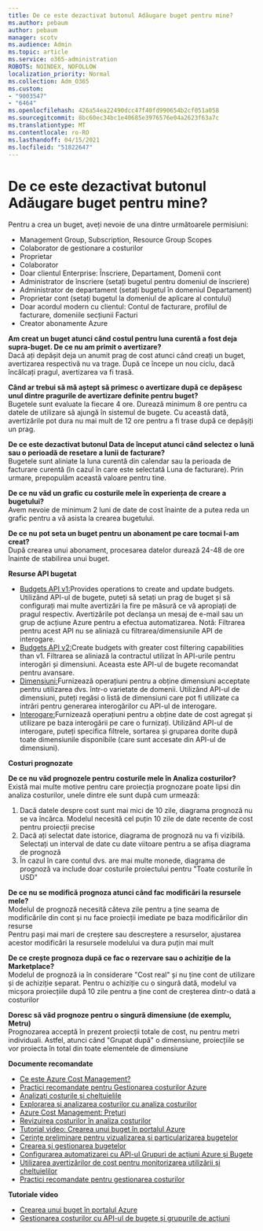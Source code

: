 ```yaml
---
title: De ce este dezactivat butonul Adăugare buget pentru mine?
ms.author: pebaum
author: pebaum
manager: scotv
ms.audience: Admin
ms.topic: article
ms.service: o365-administration
ROBOTS: NOINDEX, NOFOLLOW
localization_priority: Normal
ms.collection: Adm_O365
ms.custom:
- "9003547"
- "6464"
ms.openlocfilehash: 426a54ea22490dcc47f40fd990654b2cf051a058
ms.sourcegitcommit: 8bc60ec34bc1e40685e3976576e04a2623f63a7c
ms.translationtype: MT
ms.contentlocale: ro-RO
ms.lasthandoff: 04/15/2021
ms.locfileid: "51822647"
---
```

# <a name="why-is-the-add-budget-button-disabled-for-me"></a>De ce este dezactivat butonul Adăugare buget pentru mine?

Pentru a crea un buget, aveți nevoie de una dintre următoarele permisiuni:

- Management Group, Subscription, Resource Group Scopes
- Colaborator de gestionare a costurilor
- Proprietar
- Colaborator
- Doar clientul Enterprise: Înscriere, Departament, Domenii cont
- Administrator de înscriere (setați bugetul pentru domeniul de înscriere)
- Administrator de departament (setați bugetul în domeniul Departament)
- Proprietar cont (setați bugetul la domeniul de aplicare al contului)
- Doar acordul modern cu clientul: Contul de facturare, profilul de facturare, domeniile secțiunii Facturi
- Creator abonamente Azure

**Am creat un buget atunci când costul pentru luna curentă a fost deja supra-buget. De ce nu am primit o avertizare?**  
Dacă ați depășit deja un anumit prag de cost atunci când creați un buget, avertizarea respectivă nu va trage. După ce începe un nou ciclu, dacă încălcați pragul, avertizarea va fi trasă.

**Când ar trebui să mă aștept să primesc o avertizare după ce depășesc unul dintre pragurile de avertizare definite pentru buget?**  
Bugetele sunt evaluate la fiecare 4 ore. Durează minimum 8 ore pentru ca datele de utilizare să ajungă în sistemul de bugete. Cu această dată, avertizările pot dura nu mai mult de 12 ore pentru a fi trase după ce depășiți un prag.

**De ce este dezactivat butonul Data de început atunci când selectez o lună sau o perioadă de resetare a lunii de facturare?**  
Bugetele sunt aliniate la luna curentă din calendar sau la perioada de facturare curentă (în cazul în care este selectată Luna de facturare). Prin urmare, prepopulăm această valoare pentru tine.

**De ce nu văd un grafic cu costurile mele în experiența de creare a bugetului?**  
Avem nevoie de minimum 2 luni de date de cost înainte de a putea reda un grafic pentru a vă asista la crearea bugetului.

**De ce nu pot seta un buget pentru un abonament pe care tocmai l-am creat?**  
După crearea unui abonament, procesarea datelor durează 24-48 de ore înainte de stabilirea unui buget.

**Resurse API bugetat**

- [Budgets API v1:](https://docs.microsoft.com/rest/api/consumption/budgets?WT.mc_id=Portal-Microsoft_Azure_Support)Provides operations to create and update budgets. Utilizând API-ul de bugete, puteți să setați un prag de buget și să configurați mai multe avertizări la fire pe măsură ce vă apropiați de pragul respectiv. Avertizările pot declanșa un mesaj de e-mail sau un grup de acțiune Azure pentru a efectua automatizarea. Notă: Filtrarea pentru acest API nu se aliniază cu filtrarea/dimensiunile API de interogare.
- [Budgets API v2:](https://github.com/Azure/azure-rest-api-specs/blob/master/specification/cost-management/resource-manager/Microsoft.CostManagement/preview/2019-04-01-preview/examples/CreateOrUpdateBudget.json)Create budgets with greater cost filtering capabilities than v1. Filtrarea se aliniază la contractul utilizat în API-urile pentru interogări și dimensiuni. Aceasta este API-ul de bugete recomandat pentru avansare.
- [Dimensiuni:](https://docs.microsoft.com/rest/api/cost-management/dimensions?WT.mc_id=Portal-Microsoft_Azure_Support)Furnizează operațiuni pentru a obține dimensiuni acceptate pentru utilizarea dvs. într-o varietate de domenii. Utilizând API-ul de dimensiuni, puteți regăsi o listă de dimensiuni care pot fi utilizate ca intrări pentru generarea interogărilor cu API-ul de interogare.
- [Interogare:](https://docs.microsoft.com/rest/api/cost-management/query?WT.mc_id=Portal-Microsoft_Azure_Support)Furnizează operațiuni pentru a obține date de cost agregat și utilizare pe baza interogării pe care o furnizați. Utilizând API-ul de interogare, puteți specifica filtrele, sortarea și gruparea dorite după toate dimensiunile disponibile (care sunt accesate din API-ul de dimensiuni).

**Costuri prognozate**

**De ce nu văd prognozele pentru costurile mele în Analiza costurilor?**  
Există mai multe motive pentru care proiecția prognozare poate lipsi din analiza costurilor, unele dintre ele sunt după cum urmează:

1. Dacă datele despre cost sunt mai mici de 10 zile, diagrama prognoză nu se va încărca. Modelul necesită cel puțin 10 zile de date recente de cost pentru proiecții precise
2. Dacă ați selectat date istorice, diagrama de prognoză nu va fi vizibilă. Selectați un interval de date cu date viitoare pentru a se afișa diagrama de prognoză
3. În cazul în care contul dvs. are mai multe monede, diagrama de prognoză va include doar costurile proiectului pentru "Toate costurile în USD"

**De ce nu se modifică prognoza atunci când fac modificări la resursele mele?**  
Modelul de prognoză necesită câteva zile pentru a ține seama de modificările din cont și nu face proiecții imediate pe baza modificărilor din resurse  
Pentru pași mai mari de creștere sau descreștere a resurselor, ajustarea acestor modificări la resursele modelului va dura puțin mai mult

**De ce crește prognoza după ce fac o rezervare sau o achiziție de la Marketplace?**  
Modelul de prognoză ia în considerare "Cost real" și nu ține cont de utilizare și de achiziție separat. Pentru o achiziție cu o singură dată, modelul va micșora proiecțiile după 10 zile pentru a ține cont de creșterea dintr-o dată a costurilor

**Doresc să văd prognoze pentru o singură dimensiune (de exemplu, Metru)**  
Prognozarea acceptă în prezent proiecții totale de cost, nu pentru metri individuali. Astfel, atunci când "Grupat după" o dimensiune, proiecțiile se vor proiecta în total din toate elementele de dimensiune

**Documente recomandate**

- [Ce este Azure Cost Management?](https://docs.microsoft.com/azure/cost-management/overview-cost-mgt?WT.mc_id=Portal-Microsoft_Azure_Support)
- [Practici recomandate pentru Gestionarea costurilor Azure](https://docs.microsoft.com/azure/cost-management/cost-mgt-best-practices?WT.mc_id=Portal-Microsoft_Azure_Support)
- [Analizați costurile și cheltuielile](https://docs.microsoft.com/azure/cost-management/quick-acm-cost-analysis?WT.mc_id=Portal-Microsoft_Azure_Support)
- [Explorarea și analizarea costurilor cu analiza costurilor](https://docs.microsoft.com/azure/cost-management/quick-acm-cost-analysis?WT.mc_id=Portal-Microsoft_Azure_Support)
- [Azure Cost Management: Prețuri](https://azure.microsoft.com/services/cost-management/#pricing)
- [Revizuirea costurilor în analiza costurilor](https://docs.microsoft.com/azure/cost-management-billing/costs/quick-acm-cost-analysis?WT.mc_id=Portal-Microsoft_Azure_Support#review-costs-in-cost-analysis)
- [Tutorial video: Crearea unui buget în portalul Azure](https://www.youtube.com/watch?v=ExIVG_Gr45A&t=4s)
- [Cerințe preliminare pentru vizualizarea și particularizarea bugetelor](https://docs.microsoft.com/azure/cost-management-billing/costs/tutorial-acm-create-budgets?WT.mc_id=Portal-Microsoft_Azure_Support#prerequisites)
- [Crearea și gestionarea bugetelor](https://docs.microsoft.com/azure/cost-management-billing/costs/tutorial-acm-create-budgets?WT.mc_id=Portal-Microsoft_Azure_Support#create-a-budget-in-the-azure-portal)
- [Configurarea automatizarei cu API-ul Grupuri de acțiuni Azure și Bugete](https://docs.microsoft.com/azure/cost-management/tutorial-acm-create-budgets?WT.mc_id=Portal-Microsoft_Azure_Support#trigger-an-action-group)
- [Utilizarea avertizărilor de cost pentru monitorizarea utilizării și cheltuielilor](https://docs.microsoft.com/azure/cost-management/cost-mgt-alerts-monitor-usage-spending?WT.mc_id=Portal-Microsoft_Azure_Support)
- [Practici recomandate pentru gestionarea costurilor](https://docs.microsoft.com/azure/cost-management/cost-mgt-best-practices?WT.mc_id=Portal-Microsoft_Azure_Support)  

**Tutoriale video**

- [Crearea unui buget în portalul Azure](https://go.microsoft.com/fwlink/?linkid=2146761)
- [Gestionarea costurilor cu API-ul de bugete și grupurile de acțiuni](https://go.microsoft.com/fwlink/?linkid=2147038)
